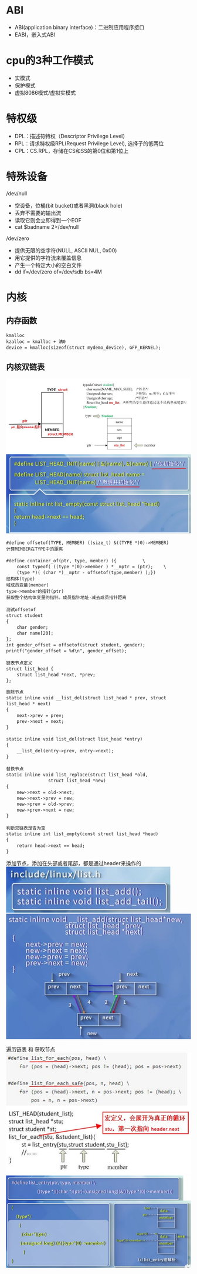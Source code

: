 # ABI
- ABI(application binary interface)：二进制应用程序接口
- EABI，嵌入式ABI

# cpu的3种工作模式
- 实模式
- 保护模式
- 虚拟8086模式/虚拟实模式

# 特权级
- DPL：描述符特权（Descriptor Privilege Level）
- RPL：请求特权级RPL(Request Privilege Level), 选择子的低两位
- CPL：CS.RPL，存储在CS和SS的第0位和第1位上

# 特殊设备
/dev/null
- 空设备，位桶(bit bucket)或者黑洞(black hole)
- 丢弃不需要的输出流
- 读取它则会立即得到一个EOF
- cat $badname 2>/dev/null

/dev/zero
- 提供无限的空字符(NULL, ASCII NUL, 0x00)
- 用它提供的字符流来覆盖信息
- 产生一个特定大小的空白文件
- dd if=/dev/zero of=/dev/sdb bs=4M

# 内核
## 内存函数
	kmalloc
	kzalloc = kmalloc + 清0
	device = kmalloc(sizeof(struct mydemo_device), GFP_KERNEL);
## 内核双链表
![](../photo/paste-113f6e70f590d4d4bbb43b9631d35c588f15b101.jpg)
![](../photo/paste-f3249ff4fe58a47cdc7433d11147161c2b624065.jpg)

```
#define offsetof(TYPE, MEMBER) ((size_t) &((TYPE *)0)->MEMBER)
计算MEMBER在TYPE中的距离

#define container_of(ptr, type, member) ({          \
    const typeof( ((type *)0)->member ) *__mptr = (ptr);    \
    (type *)( (char *)__mptr - offsetof(type,member) );})
结构体(type)
域成员变量(member)
type->member的指针(ptr)
获取整个结构体变量的指针。成员指针地址-减去成员指针距离

测试offsetof
struct student
{
    char gender;
    char name[20];
};
int gender_offset = offsetof(struct student, gender);
printf("gender_offset = %d\n", gender_offset);

链表节点定义
struct list_head {
    struct list_head *next, *prev;
};
```

```
删除节点
static inline void __list_del(struct list_head * prev, struct list_head * next)
{
    next->prev = prev;
    prev->next = next;
}

static inline void list_del(struct list_head *entry)
{
    __list_del(entry->prev, entry->next);
}

替换节点
static inline void list_replace(struct list_head *old,
                struct list_head *new)
{
    new->next = old->next;
    new->next->prev = new;
    new->prev = old->prev;
    new->prev->next = new;
}

判断双链表是否为空
static inline int list_empty(const struct list_head *head)
{
    return head->next == head;
}
```
添加节点，添加在头部或者尾部，都是通过header来操作的
![](../photo/paste-02757b67ee38c2aab052159424d43f76e626f261.jpg)
![](../photo/paste-5719155bb44f2d3d316c2b4c34370bced44f3be0.jpg)

遍历链表 和 获取节点
![](../photo/paste-cbe3f687c7b6dbc2658ba0964be627dcaebf44a0.jpg)
![](../photo/paste-27f9e620aeade5e3a8d4d1f647c228d4776b3983.jpg)





